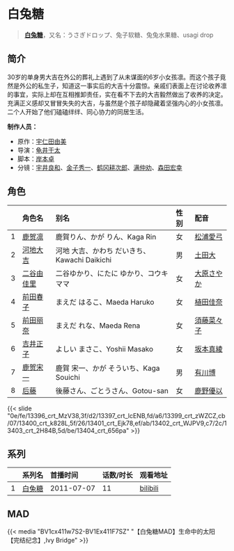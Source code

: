 # 白兔糖


> <u>**[白兔糖](http://bgm.tv/subject/10843)**</u>，又名：うさぎドロップ、兔子软糖、兔兔水果糖、usagi drop

## 简介


30岁的单身男大吉在外公的葬礼上遇到了从未谋面的6岁小女孩凛。而这个孩子竟然是外公的私生子，知道这一事实后的大吉十分震惊。亲戚们表面上在讨论收养凛的事宜，实际上却在互相推卸责任，实在看不下去的大吉毅然做出了收养的决定。充满正义感却又冒冒失失的大吉，与虽然是个孩子却隐藏着坚强内心的小女孩凛。二个人开始了他们磕磕绊绊、同心协力的同居生活。

**制作人员：**
- 原作：[宇仁田由美](http://bgm.tv/person/7894)
- 导演：[龟井干太](http://bgm.tv/person/7906)
- 脚本：[岸本卓](http://bgm.tv/person/10520)
- 分镜：[宇井良和](http://bgm.tv/person/28251)、[金子秀一](http://bgm.tv/person/11599)、[鹤冈耕次郎](http://bgm.tv/person/20535)、[满仲劝](http://bgm.tv/person/12528)、[森田宏幸](http://bgm.tv/person/2213)

## 角色

|     |   角色名   |   别名  | 性别 |  配音  |
|:--- |:------  |:----      |:---  |:--   |
| 1 | [鹿贺凛](http://bgm.tv/character/13396) | 鹿賀りん、かが りん、Kaga Rin | 女 | [松浦愛弓](http://bgm.tv/person/7134) |
| 2 | [河地大吉](http://bgm.tv/character/13397) | 河地 大吉、かわち だいきち、Kawachi Daikichi | 男 | [土田大](http://bgm.tv/person/4855) |
| 3 | [二谷由佳里](http://bgm.tv/character/13399) | 二谷ゆかり、にたに ゆかり、コウキママ | 女 | [大原さやか](http://bgm.tv/person/3890) |
| 4 | [前田春子](http://bgm.tv/character/13400) | まえだ はるこ、Maeda Haruko | 女 | [植田佳奈](http://bgm.tv/person/4263) |
| 5 | [前田丽奈](http://bgm.tv/character/13401) | まえだ れな、Maeda Rena | 女 | [須藤菜々子](http://bgm.tv/person/17997) |
| 6 | [吉井正子](http://bgm.tv/character/13402) | よしい まさこ、Yoshii Masako | 女 | [坂本真綾](http://bgm.tv/person/3877) |
| 7 | [鹿贺宋一](http://bgm.tv/character/13403) | 鹿賀 宋一、かが そういち、Kaga Souichi | 男 | [有川博](http://bgm.tv/person/4417) |
| 8 | [后藤](http://bgm.tv/character/13404) | 後藤さん、ごとうさん、Gotou-san | 女 | [鹿野優以](http://bgm.tv/person/4807) |

{{< slide "0e/fe/13396_crt_MzV38,3f/d2/13397_crt_lcENB,fd/a6/13399_crt_zWZCZ,cb/07/13400_crt_k828L,5f/26/13401_crt_Ejk78,ef/ab/13402_crt_WJPV9,c7/2c/13403_crt_2H84B,5d/be/13404_crt_656pa" >}}

## 系列

|     |   系列名   |   首播时间  | 话数/时长  | 观看地址 |
|:---  |:------    |:----      |:---       |:---  |
| 1 |[白兔糖](https://bgm.tv/subject/10843)| 2011-07-07 | 11 | [bilibili](https://www.bilibili.com/bangumi/play/ep68948)  |


## MAD

{{< media  "BV1cx411w7S2-BV1Ex411F7SZ" 
"【白兔糖MAD】生命中的太阳【完结纪念】,Ivy Bridge"  >}}


